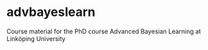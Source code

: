 advbayeslearn
=============

Course material for the PhD course Advanced Bayesian Learning at Linköping University
